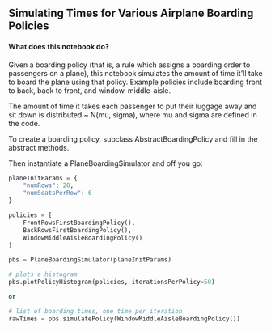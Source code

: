 ## Simulating Times for Various Airplane Boarding Policies

#### What does this notebook do?

Given a boarding policy (that is, a rule which assigns a boarding order to passengers on a plane), this notebook simulates the amount of time it'll take to board the plane using that policy. Example policies include boarding front to back, back to front, and window-middle-aisle.

The amount of time it takes each passenger to put their luggage away and sit down is distributed ~ N(mu, sigma), where mu and sigma are defined in the code.

To create a boarding policy, subclass AbstractBoardingPolicy and fill in the abstract methods.

Then instantiate a PlaneBoardingSimulator and off you go:

```python
planeInitParams = {
    "numRows": 20, 
    "numSeatsPerRow": 6
}

policies = [
    FrontRowsFirstBoardingPolicy(), 
    BackRowsFirstBoardingPolicy(), 
    WindowMiddleAisleBoardingPolicy()
]

pbs = PlaneBoardingSimulator(planeInitParams)

# plots a histogram
pbs.plotPolicyHistogram(policies, iterationsPerPolicy=50)

or

# list of boarding times, one time per iteration
rawTimes = pbs.simulatePolicy(WindowMiddleAisleBoardingPolicy())
```